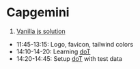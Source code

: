 # Capgemini

1. [Vanilla js solution](./vanilla/dist/index.html)

+ 11:45-13:15: Logo, favicon, tailwind colors
+ 14:10-14-20: Learning [doT]
+ 14:20-14:45: Setup [doT] with test data



[doT]: https://github.com/olado/doT